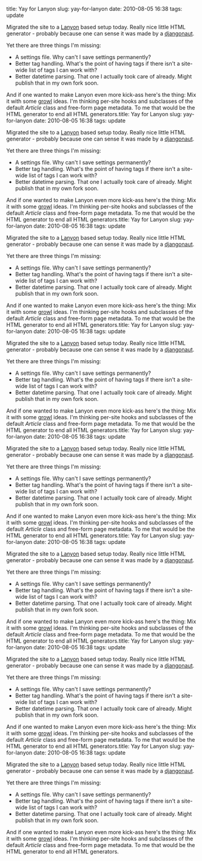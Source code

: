title: Yay for Lanyon
slug: yay-for-lanyon
date: 2010-08-05 16:38
tags: update

Migrated the site to a [Lanyon](http://bitbucket.org/arthurk/lanyon/) based setup today. Really nice little HTML generator - probably because one can sense it was made by a [djangonaut](http://www.arthurkoziel.com/).

Yet there are three things I'm missing:

* A settings file. Why can't I save settings permanently?
* Better tag handling. What's the point of having tags if there isn't a site-wide list of tags I can work with?
* Better datetime parsing. That one I actually took care of already. Might publish that in my own fork soon.

And if one wanted to make Lanyon even more kick-ass here's the thing: Mix it with some [growl](http://github.com/xfire/growl/tree) ideas. I'm thinking per-site hooks and subclasses of the default *Article* class and free-form page metadata. To me that would be the HTML generator to end all HTML generators.title: Yay for Lanyon
slug: yay-for-lanyon
date: 2010-08-05 16:38
tags: update

Migrated the site to a [Lanyon](http://bitbucket.org/arthurk/lanyon/) based setup today. Really nice little HTML generator - probably because one can sense it was made by a [djangonaut](http://www.arthurkoziel.com/).

Yet there are three things I'm missing:

* A settings file. Why can't I save settings permanently?
* Better tag handling. What's the point of having tags if there isn't a site-wide list of tags I can work with?
* Better datetime parsing. That one I actually took care of already. Might publish that in my own fork soon.

And if one wanted to make Lanyon even more kick-ass here's the thing: Mix it with some [growl](http://github.com/xfire/growl/tree) ideas. I'm thinking per-site hooks and subclasses of the default *Article* class and free-form page metadata. To me that would be the HTML generator to end all HTML generators.title: Yay for Lanyon
slug: yay-for-lanyon
date: 2010-08-05 16:38
tags: update

Migrated the site to a [Lanyon](http://bitbucket.org/arthurk/lanyon/) based setup today. Really nice little HTML generator - probably because one can sense it was made by a [djangonaut](http://www.arthurkoziel.com/).

Yet there are three things I'm missing:

* A settings file. Why can't I save settings permanently?
* Better tag handling. What's the point of having tags if there isn't a site-wide list of tags I can work with?
* Better datetime parsing. That one I actually took care of already. Might publish that in my own fork soon.

And if one wanted to make Lanyon even more kick-ass here's the thing: Mix it with some [growl](http://github.com/xfire/growl/tree) ideas. I'm thinking per-site hooks and subclasses of the default *Article* class and free-form page metadata. To me that would be the HTML generator to end all HTML generators.title: Yay for Lanyon
slug: yay-for-lanyon
date: 2010-08-05 16:38
tags: update

Migrated the site to a [Lanyon](http://bitbucket.org/arthurk/lanyon/) based setup today. Really nice little HTML generator - probably because one can sense it was made by a [djangonaut](http://www.arthurkoziel.com/).

Yet there are three things I'm missing:

* A settings file. Why can't I save settings permanently?
* Better tag handling. What's the point of having tags if there isn't a site-wide list of tags I can work with?
* Better datetime parsing. That one I actually took care of already. Might publish that in my own fork soon.

And if one wanted to make Lanyon even more kick-ass here's the thing: Mix it with some [growl](http://github.com/xfire/growl/tree) ideas. I'm thinking per-site hooks and subclasses of the default *Article* class and free-form page metadata. To me that would be the HTML generator to end all HTML generators.title: Yay for Lanyon
slug: yay-for-lanyon
date: 2010-08-05 16:38
tags: update

Migrated the site to a [Lanyon](http://bitbucket.org/arthurk/lanyon/) based setup today. Really nice little HTML generator - probably because one can sense it was made by a [djangonaut](http://www.arthurkoziel.com/).

Yet there are three things I'm missing:

* A settings file. Why can't I save settings permanently?
* Better tag handling. What's the point of having tags if there isn't a site-wide list of tags I can work with?
* Better datetime parsing. That one I actually took care of already. Might publish that in my own fork soon.

And if one wanted to make Lanyon even more kick-ass here's the thing: Mix it with some [growl](http://github.com/xfire/growl/tree) ideas. I'm thinking per-site hooks and subclasses of the default *Article* class and free-form page metadata. To me that would be the HTML generator to end all HTML generators.title: Yay for Lanyon
slug: yay-for-lanyon
date: 2010-08-05 16:38
tags: update

Migrated the site to a [Lanyon](http://bitbucket.org/arthurk/lanyon/) based setup today. Really nice little HTML generator - probably because one can sense it was made by a [djangonaut](http://www.arthurkoziel.com/).

Yet there are three things I'm missing:

* A settings file. Why can't I save settings permanently?
* Better tag handling. What's the point of having tags if there isn't a site-wide list of tags I can work with?
* Better datetime parsing. That one I actually took care of already. Might publish that in my own fork soon.

And if one wanted to make Lanyon even more kick-ass here's the thing: Mix it with some [growl](http://github.com/xfire/growl/tree) ideas. I'm thinking per-site hooks and subclasses of the default *Article* class and free-form page metadata. To me that would be the HTML generator to end all HTML generators.title: Yay for Lanyon
slug: yay-for-lanyon
date: 2010-08-05 16:38
tags: update

Migrated the site to a [Lanyon](http://bitbucket.org/arthurk/lanyon/) based setup today. Really nice little HTML generator - probably because one can sense it was made by a [djangonaut](http://www.arthurkoziel.com/).

Yet there are three things I'm missing:

* A settings file. Why can't I save settings permanently?
* Better tag handling. What's the point of having tags if there isn't a site-wide list of tags I can work with?
* Better datetime parsing. That one I actually took care of already. Might publish that in my own fork soon.

And if one wanted to make Lanyon even more kick-ass here's the thing: Mix it with some [growl](http://github.com/xfire/growl/tree) ideas. I'm thinking per-site hooks and subclasses of the default *Article* class and free-form page metadata. To me that would be the HTML generator to end all HTML generators.title: Yay for Lanyon
slug: yay-for-lanyon
date: 2010-08-05 16:38
tags: update

Migrated the site to a [Lanyon](http://bitbucket.org/arthurk/lanyon/) based setup today. Really nice little HTML generator - probably because one can sense it was made by a [djangonaut](http://www.arthurkoziel.com/).

Yet there are three things I'm missing:

* A settings file. Why can't I save settings permanently?
* Better tag handling. What's the point of having tags if there isn't a site-wide list of tags I can work with?
* Better datetime parsing. That one I actually took care of already. Might publish that in my own fork soon.

And if one wanted to make Lanyon even more kick-ass here's the thing: Mix it with some [growl](http://github.com/xfire/growl/tree) ideas. I'm thinking per-site hooks and subclasses of the default *Article* class and free-form page metadata. To me that would be the HTML generator to end all HTML generators.